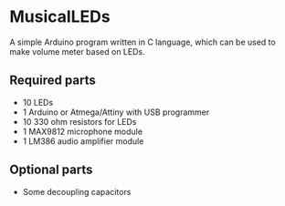 # MusicalLEDs

A simple Arduino program written in C language, which can be used to make volume meter based on LEDs.

## Required parts

* 10 LEDs
* 1 Arduino or Atmega/Attiny with USB programmer
* 10 330 ohm resistors for LEDs
* 1 MAX9812 microphone module
* 1 LM386 audio amplifier module

## Optional parts

* Some decoupling capacitors
